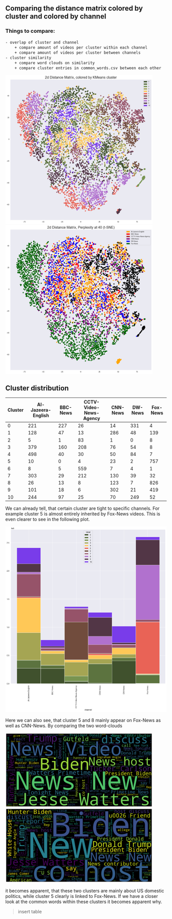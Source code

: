 ## Comparing the distance matrix colored by cluster and colored by channel


### Things to compare:
    - overlap of cluster and channel
        + compare amount of videos per cluster within each channel
        + compare amount of videos per cluster between channels
    - cluster similarity
        + compare word clouds on similarity
        + compare cluster entries in common_words.csv between each other
        

<p float="left">
  <img src="plots/comparison_cluster_and_news_channel/2d_distance_matrix_colored_by_KMeans_group_ii.png" width="460" />
  <img src="plots/comparison_cluster_and_news_channel/2d_dist_mat_colored_by_channel.png" width="460" />
</p>

## Cluster distribution

| Cluster | Al-Jazeera-English | BBC-News | CCTV-Video-News-Agency | CNN-News | DW-News | Fox-News |
|---------|--------------------|----------|------------------------|----------|---------|----------|
| 0       | 221                | 227      | 26                     | 14       | 331     | 4        |
| 1       | 128                | 47       | 13                     | 286      | 48      | 139      |
| 2       | 5                  | 1        | 83                     | 1        | 0       | 8        |
| 3       | 379                | 160      | 208                    | 76       | 54      | 8        |
| 4       | 498                | 40       | 30                     | 50       | 84      | 7        |
| 5       | 10                 | 0        | 4                      | 23       | 2       | 757      |
| 6       | 8                  | 5        | 559                    | 7        | 4       | 1        |
| 7       | 303                | 29       | 212                    | 130      | 39      | 32       |
| 8       | 26                 | 13       | 8                      | 123      | 7       | 826      |
| 9       | 101                | 18       | 6                      | 302      | 21      | 419      |
| 10      | 244                | 97       | 25                     | 70       | 249     | 52       |

We can already tell, that certain cluster are tight to specific channels. For example cluster 5 is almost entirely 
inherited by Fox-News videos. 
This is even clearer to see in the following plot.

<p>
  <img src="plots/group_distribution_by_channel_stacked.png" width="690" />
</p>

Here we can also see, that cluster 5 and 8 mainly appear on Fox-News as well as CNN-News. By comparing the two
word-clouds

<p float="left">
  <img src="plots/wordclouds/wc_group_5.png" width="460" />
  <img src="plots/wordclouds/wc_group_8.png" width="460" />
</p>

it becomes apparent, that these two clusters are mainly about US domestic politics, while cluster 5 clearly is linked
to Fox-News.
If we have a closer look at the common words within these clusters it becomes apparent why.

>insert table
